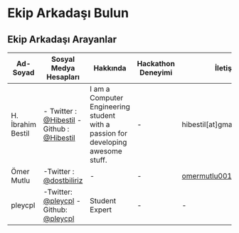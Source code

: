 # Ekip Arkadaşı Bulun


## Ekip Arkadaşı Arayanlar
| Ad-Soyad | Sosyal Medya Hesapları | Hakkında | Hackathon Deneyimi | İletişim |
| ------------- | ------------- | ------------- | ------------- | ------------- |
|  H. İbrahim Bestil | - Twitter : [@Hibestil](http://www.twitter.com/hibestil) - Github : [@Hibestil](http://www.github.com/hibestil) | I am a Computer Engineering student with a passion for developing awesome stuff. | - | hibestil[at]gmail[dot]com |
|Ömer Mutlu| -Twitter : [@dostbiliriz](http://www.twitter.com/dostbiliriz) |-| - | omermutlu001@gmail.com|
| pleycpl | -Twitter: [@pleycpl](http://www.twitter.com/pleycpl)  -Github: [@pleycpl](http://www.github.com/pleycpl) | Student Expert | - | - |

